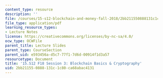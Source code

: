 ```yaml
---
content_type: resource
description: ''
file: /courses/15-s12-blockchain-and-money-fall-2018/2bb211550888131c1c80ca68abac4131_MIT15_S12F18_ses3.pdf
file_type: application/pdf
learning_resource_types:
- Lecture Notes
license: https://creativecommons.org/licenses/by-nc-sa/4.0/
ocw_type: OCWFile
parent_title: Lecture Slides
parent_type: CourseSection
parent_uid: e593456a-d5c7-77f1-7d6d-00914f1d3a57
resourcetype: Document
title: '15.S12 F18 Session 3: Blockchain Basics & Cryptography'
uid: 2bb21155-0888-131c-1c80-ca68abac4131
---
```

